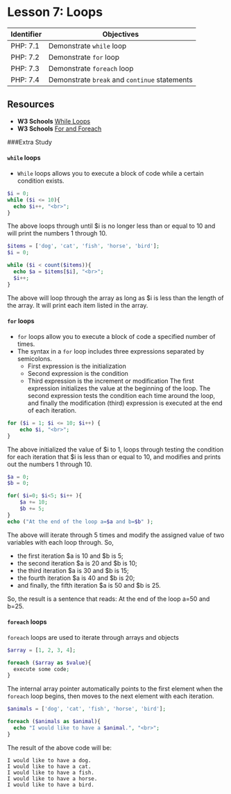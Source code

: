 # Lesson 7: Loops

Identifier   | Objectives
-------------|------------
PHP: 7.1     | Demonstrate `while` loop
PHP: 7.2     | Demonstrate `for` loop
PHP: 7.3     | Demonstrate `foreach` loop
PHP: 7.4     | Demonstrate `break` and `continue` statements

## Resources
- __W3 Schools__ [While Loops](http://www.w3schools.com/php/php_looping.asp)
- __W3 Schools__ [For and Foreach](http://www.w3schools.com/php/php_looping_for.asp)

###Extra Study

#### `while` loops
- `While` loops allows you to execute a block of code while a certain condition exists. 
```php
$i = 0;
while ($i <= 10){
  echo $i++, "<br>";
}
```
The above loops through until $i is no longer less than or equal to 10 and will print the numbers 1 through 10.
```php
$items = ['dog', 'cat', 'fish', 'horse', 'bird'];
$i = 0;

while ($i < count($items)){
  echo $a = $items[$i], "<br>";
  $i++;
}
```
The above will loop through the array as long as $i is less than the length of the array. It will print each item listed in the array. 

#### `for` loops
- `for` loops allow you to execute a block of code a specified number of times.
- The syntax in a `for` loop includes three expressions separated by semicolons.
  - First expression is the initialization
  - Second expression is the condition
  - Third expression is the increment or modification
The first expression initializes the value at the beginning of the loop. The second expression tests the condition each time around the loop, and finally the modification (third) expression is executed at the end of each iteration.
```php
for ($i = 1; $i <= 10; $i++) {
    echo $i, "<br>";
}
```
The above initialized the value of $i to 1, loops through testing the condition for each iteration that $i is less than or equal to 10, and modifies and prints out the numbers 1 through 10.  
```php
$a = 0;
$b = 0;

for( $i=0; $i<5; $i++ ){
    $a += 10;
    $b += 5;
}
echo ("At the end of the loop a=$a and b=$b" );
```
The above will iterate through 5 times and modify the assigned value of two variables with each loop through. So, 
- the first iteration $a is 10 and $b is 5; 
- the second iteration $a is 20 and $b is 10; 
- the third iteration $a is 30 and $b is 15; 
- the fourth iteration $a is 40 and $b is 20; 
- and finally, the fifth iteration $a is 50 and $b is 25. 

So, the result is a sentence that reads: At the end of the loop a=50 and b=25.  
#### `foreach` loops
`foreach` loops are used to iterate through arrays and objects
```php
$array = [1, 2, 3, 4];

foreach ($array as $value){
  execute some code;
}
```
The internal array pointer automatically points to the first element when the `foreach` loop begins, then moves to the next element with each iteration. 
```php
$animals = ['dog', 'cat', 'fish', 'horse', 'bird'];

foreach ($animals as $animal){
  echo "I would like to have a $animal.", "<br>";
}
```
The result of the above code will be:
```ssh
I would like to have a dog.
I would like to have a cat.
I would like to have a fish.
I would like to have a horse.
I would like to have a bird.
```
